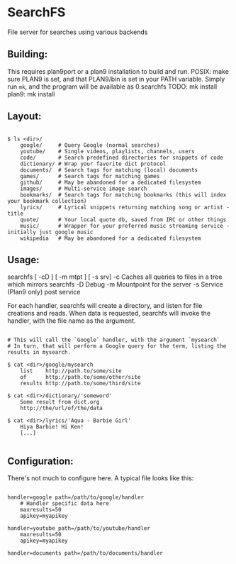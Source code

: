 # SearchFS
File server for searches using various backends

## Building:

This requires plan9port or a plan9 installation to build and run. 
POSIX:
	make sure PLAN9 is set, and that PLAN9/bin is set in your PATH variable.
	Simply run `mk`, and the program will be available as 0.searchfs
	TODO: mk install
plan9:
	mk install


## Layout:

```

$ ls <dir>/
	google/     # Query Google (normal searches)
	youtube/    # Single videos, playlists, channels, users
	code/       # Search predefined directories for snippets of code
	dictionary/ # Wrap your favorite dict protocol
	documents/  # Search tags for matching (local) documents
	games/      # Search tags for matching games
	github/     # May be abandoned for a dedicated filesystem
	images/     # Multi-service image search
	bookmarks/  # Search tags for matching bookmarks (this will index your bookmark collection)
	lyrics/     # Lyrical snippets returning matching song or artist - title
	quote/      # Your local quote db, saved from IRC or other things
	music/      # Wrapper for your preferred music streaming service - initially just google music
	wikipedia   # May be abandoned for a dedicated filesystem

```

## Usage:

searchfs [ -cD ] [ -m mtpt ] [ -s srv]
 -c Caches all queries to files in a tree which mirrors searchfs
 -D Debug
 -m Mountpoint for the server
 -s Service (Plan9 only) post service 

For each handler, searchfs will create a directory, and listen for file creations and reads.
When data is requested, searchfs will invoke the handler, with the file name as the argument.

```

# This will call the `Google` handler, with the argument `mysearch`
# In turn, that will perform a Google query for the term, listing the results in mysearch.

$ cat <dir>/google/mysearch
	list    http://path.to/some/site
	of      http://path.to/some/other/site
	results http://path.to/some/third/site

$ cat <dir>/dictionary/'someword'
	Some result from dict.org
	http://the/url/of/the/data

$ cat <dir>/lyrics/'Aqua - Barbie Girl'
	Hiya Barbie! Hi Ken!
	[...]


```

## Configuration:

There's not much to configure here. A typical file looks like this:

```

handler=google path=/path/to/google/handler
	# Handler specific data here
	maxresults=50
	apikey=myapikey

handler=youtube path=/path/to/youtube/handler
	maxresults=50
	apikey=myapikey

handler=documents path=/path/to/documents/handler

